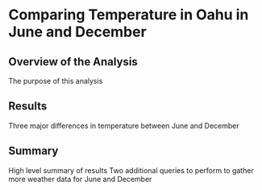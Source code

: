 # Comparing Temperature in Oahu in June and December

## Overview of the Analysis
The purpose of this analysis

###

## Results
Three major differences in temperature between June and December

## Summary
High level summary of results
Two additional queries to perform to gather more weather data for June and December
